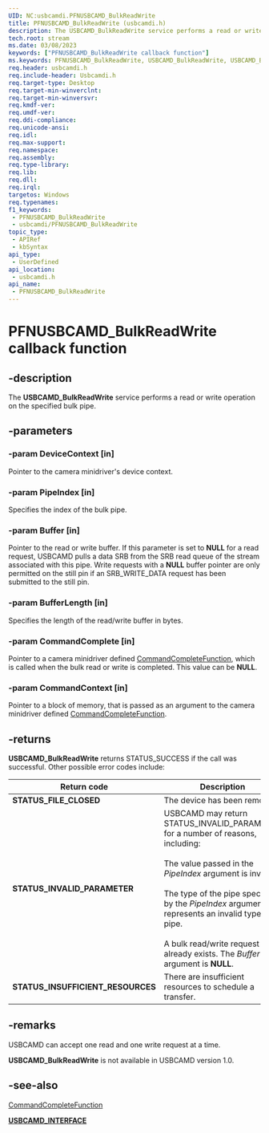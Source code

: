 ```yaml
---
UID: NC:usbcamdi.PFNUSBCAMD_BulkReadWrite
title: PFNUSBCAMD_BulkReadWrite (usbcamdi.h)
description: The USBCAMD_BulkReadWrite service performs a read or write operation on the specified bulk pipe.
tech.root: stream
ms.date: 03/08/2023
keywords: ["PFNUSBCAMD_BulkReadWrite callback function"]
ms.keywords: PFNUSBCAMD_BulkReadWrite, USBCAMD_BulkReadWrite, USBCAMD_BulkReadWrite routine [Streaming Media Devices], stream.usbcamd_bulkreadwrite, usbcamdi/USBCAMD_BulkReadWrite, usbcmdpr_6044cfed-1a8c-48a5-ac28-16c8ac151fcc.xml
req.header: usbcamdi.h
req.include-header: Usbcamdi.h
req.target-type: Desktop
req.target-min-winverclnt: 
req.target-min-winversvr: 
req.kmdf-ver: 
req.umdf-ver: 
req.ddi-compliance: 
req.unicode-ansi: 
req.idl: 
req.max-support: 
req.namespace: 
req.assembly: 
req.type-library: 
req.lib: 
req.dll: 
req.irql: 
targetos: Windows
req.typenames: 
f1_keywords:
 - PFNUSBCAMD_BulkReadWrite
 - usbcamdi/PFNUSBCAMD_BulkReadWrite
topic_type:
 - APIRef
 - kbSyntax
api_type:
 - UserDefined
api_location:
 - usbcamdi.h
api_name:
 - PFNUSBCAMD_BulkReadWrite
---
```


# PFNUSBCAMD_BulkReadWrite callback function

## -description

The **USBCAMD_BulkReadWrite** service performs a read or write operation on the specified bulk pipe.

## -parameters

### -param DeviceContext [in]

Pointer to the camera minidriver's device context.

### -param PipeIndex [in]

Specifies the index of the bulk pipe.

### -param Buffer [in]

Pointer to the read or write buffer. If this parameter is set to **NULL** for a read request, USBCAMD pulls a data SRB from the SRB read queue of the stream associated with this pipe. Write requests with a **NULL** buffer pointer are only permitted on the still pin if an SRB_WRITE_DATA request has been submitted to the still pin.

### -param BufferLength [in]

Specifies the length of the read/write buffer in bytes.

### -param CommandComplete [in]

Pointer to a camera minidriver defined [CommandCompleteFunction](/windows-hardware/drivers/ddi/usbcamdi/nc-usbcamdi-pcommand_complete_function), which is called when the bulk read or write is completed. This value can be **NULL**.

### -param CommandContext [in]

Pointer to a block of memory, that is passed as an argument to the camera minidriver defined [CommandCompleteFunction](/windows-hardware/drivers/ddi/usbcamdi/nc-usbcamdi-pcommand_complete_function).

## -returns

**USBCAMD_BulkReadWrite** returns STATUS_SUCCESS if the call was successful. Other possible error codes include:

| Return code | Description |
|---|---|
| **STATUS_FILE_CLOSED** | The device has been removed. |
| **STATUS_INVALID_PARAMETER** | USBCAMD may return STATUS_INVALID_PARAMETER for a number of reasons, including:<br><br>The value passed in the *PipeIndex* argument is invalid.<br><br>The type of the pipe specified by the *PipeIndex* argument represents an invalid type of pipe.<br><br>A bulk read/write request already exists. The *Buffer* argument is **NULL**. |
| **STATUS_INSUFFICIENT_RESOURCES** | There are insufficient resources to schedule a transfer. |

## -remarks

USBCAMD can accept one read and one write request at a time.

**USBCAMD_BulkReadWrite** is not available in USBCAMD version 1.0.

## -see-also

[CommandCompleteFunction](/windows-hardware/drivers/ddi/usbcamdi/nc-usbcamdi-pcommand_complete_function)

[**USBCAMD_INTERFACE**](/windows-hardware/drivers/ddi/usbcamdi/ns-usbcamdi-usbcamd_interface)
